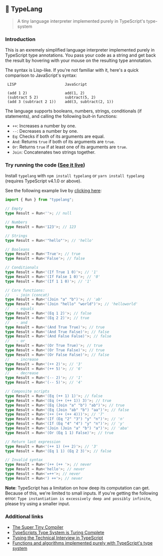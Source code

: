 ## 🌳 TypeLang

> A tiny language interpreter implemented purely in TypeScript's type-system

### Introduction

This is an exremely simplified language interpreter implemented purely in TypeScript type annotations. You pass your code as a string and get back the result by hovering with your mouse on the resulting type annotation.

The syntax is Lisp-like. If you're not familiar with it, here's a quick comparison to JavaScript's syntax:

```
 LISP                      JavaScript

 (add 1 2)                 add(1, 2)
 (subtract 5 2)            subtract(5, 2)
 (add 3 (subtract 2 1))    add(3, subtract(2, 1))
```

The language supports booleans, numbers, strings, conditionals (if statements), and calling the following buit-in functions:

- `++`: Increases a number by one.
- `--`: Decreases a number by one.
- `Eq`: Checks if both of its arguments are equal.
- `And`: Returns `true` if both of its arguments are `true`.
- `Or`: Returns `true` if at least one of its arguments are `true`.
- `Join`: Concatenates two strings together.

### Try running the code ([See it live]())

Install `typelang` with `npm install typelang` or `yarn install typelang` (requires TypeScript v4.1.0 or above).

See the following example live by [clicking here]():

```typescript
import { Run } from "typelang";

// Empty
type Result = Run<''>; // null

// Numbers
type Result = Run<'123'>; // 123

// Strings
type Result = Run<'"hello"'>; // 'hello'

// Booleans
type Result = Run<'True'>; // true
type Result = Run<'False'>; // false

// Conditionals
type Result = Run<'(If True 1 0)'>; // '1'
type Result = Run<'(If False 1 0)'>; // '0'
type Result = Run<'(If 1 1 0)'>; // '1'

// Core functions:
//   - join (concat)
type Result = Run<'(Join "a" "b")'>; // 'ab'
type Result = Run<'(Join "hello" "world")'>; // 'helloworld'
//   - equals
type Result = Run<'(Eq 1 2)'>; // false
type Result = Run<'(Eq 2 2)'>; // true
//   - and
type Result = Run<'(And True True)'>; // true
type Result = Run<'(And True False)'>; // false
type Result = Run<'(And False False)'>; // false
//   - or
type Result = Run<'(Or True True)'>; // true
type Result = Run<'(Or True False)'>; // true
type Result = Run<'(Or False False)'>; // false
//   - increase
type Result = Run<'(++ 2)'>; // '3'
type Result = Run<'(++ 5)'>; // '6'
//   - decrease
type Result = Run<'(-- 2)'>; // '1'
type Result = Run<'(-- 5)'>; // '4'

// Composite scripts
type Result = Run<'(Eq (++ 1) 1)'>; // false
type Result = Run<'(Eq (++ (++ 1)) 3)'>; // true
type Result = Run<'(Eq (Join "a" "b") "ab")'>; // true
type Result = Run<'(Eq (Join "ab" "b") "aa")'>; // false
type Result = Run<'(++ (++ (++ 4)))'>; // '7'
type Result = Run<'(If (Eq "2" "3") "y" "n")'>; // 'n'
type Result = Run<'(If (Eq "4" "4") "y" "n")'>; // 'y'
type Result = Run<'(Join (Join "a" "b") "a")'>; // 'aba'
type Result = Run<'(Or (Eq 1 1) False)'>; // true

// Return last expression
type Result = Run<'(++ 1) (++ 2)'>; // '3'
type Result = Run<'(Eq 1 1) (Eq 2 3)'>; // false

// Invalid syntax
type Result = Run<'(++ (++ '>; // never
type Result = Run<'hello'>; // never
type Result = Run<'=++'>; // never
type Result = Run<') ++'>; // never
```

**Note**: TypeScript has a limitation on how deep its computation can get. Because of this, we're limited to small inputs. If you're getting the following error: `Type instantiation is excessively deep and possibly infinite`, please try using a smaller input.

### Additional links

- [The Super Tiny Compiler](https://github.com/jamiebuilds/the-super-tiny-compiler)
- [TypeScripts Type System is Turing Complete](https://github.com/microsoft/TypeScript/issues/14833)
- [Typing the Technical Interview in TypeScript](https://gal.hagever.com/posts/typing-the-technical-interview-in-typescript/)
- [Functions and algorithms implemented purely with TypeScript's type system](https://github.com/ronami/meta-typing)